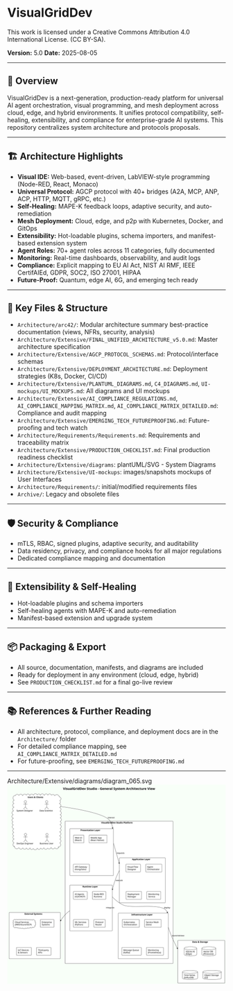 # VisualGridDev

This work is licensed under a Creative Commons Attribution 4.0 International License. (CC BY-SA).

**Version:** 5.0
**Date:** 2025-08-05

---

## 🚀 Overview
VisualGridDev is a next-generation, production-ready platform for universal AI agent orchestration, visual programming, and mesh deployment across cloud, edge, and hybrid environments. It unifies protocol compatibility, self-healing, extensibility, and compliance for enterprise-grade AI systems. This repository centralizes system architecture and protocols proposals.

---

## 🏗️ Architecture Highlights
- **Visual IDE:** Web-based, event-driven, LabVIEW-style programming (Node-RED, React, Monaco)
- **Universal Protocol:** AGCP protocol with 40+ bridges (A2A, MCP, ANP, ACP, HTTP, MQTT, gRPC, etc.)
- **Self-Healing:** MAPE-K feedback loops, adaptive security, and auto-remediation
- **Mesh Deployment:** Cloud, edge, and p2p with Kubernetes, Docker, and GitOps
- **Extensibility:** Hot-loadable plugins, schema importers, and manifest-based extension system
- **Agent Roles:** 70+ agent roles across 11 categories, fully documented
- **Monitoring:** Real-time dashboards, observability, and audit logs
- **Compliance:** Explicit mapping to EU AI Act, NIST AI RMF, IEEE CertifAIEd, GDPR, SOC2, ISO 27001, HIPAA
- **Future-Proof:** Quantum, edge AI, 6G, and emerging tech ready

---

## 📂 Key Files & Structure
- `Architecture/arc42/`: Modular architecture summary best-practice documentation (views, NFRs, security, analysis)
- `Architecture/Extensive/FINAL_UNIFIED_ARCHITECTURE_v5.0.md`: Master architecture specification
- `Architecture/Extensive/AGCP_PROTOCOL_SCHEMAS.md`: Protocol/interface schemas
- `Architecture/Extensive/DEPLOYMENT_ARCHITECTURE.md`: Deployment strategies (K8s, Docker, CI/CD)
- `Architecture/Extensive/PLANTUML_DIAGRAMS.md`, `C4_DIAGRAMS.md`, `UI-mockups/UI_MOCKUPS.md`: All diagrams and UI mockups
- `Architecture/Extensive/AI_COMPLIANCE_REGULATIONS.md`, `AI_COMPLIANCE_MAPPING_MATRIX.md`, `AI_COMPLIANCE_MATRIX_DETAILED.md`: Compliance and audit mapping
- `Architecture/Extensive/EMERGING_TECH_FUTUREPROOFING.md`: Future-proofing and tech watch
- `Architecture/Requirements/Requirements.md`: Requirements and traceability matrix
- `Architecture/Extensive/PRODUCTION_CHECKLIST.md`: Final production readiness checklist
- `Architecture/Extensive/diagrams`: plantUML/SVG - System Diagrams
- `Architecture/Extensive/UI-mockups`: images/snapshots mockups of User Interfaces
- `Architecture/Requirements/`: initial/modified requirements files
- `Archive/`: Legacy and obsolete files

---

## 🛡️ Security & Compliance
- mTLS, RBAC, signed plugins, adaptive security, and auditability
- Data residency, privacy, and compliance hooks for all major regulations
- Dedicated compliance mapping and documentation

---

## 🧩 Extensibility & Self-Healing
- Hot-loadable plugins and schema importers
- Self-healing agents with MAPE-K and auto-remediation
- Manifest-based extension and upgrade system

---

## 📦 Packaging & Export
- All source, documentation, manifests, and diagrams are included
- Ready for deployment in any environment (cloud, edge, hybrid)
- See `PRODUCTION_CHECKLIST.md` for a final go-live review

---

## 📚 References & Further Reading
- All architecture, protocol, compliance, and deployment docs are in the `Architecture/` folder
- For detailed compliance mapping, see `AI_COMPLIANCE_MATRIX_DETAILED.md`
- For future-proofing, see `EMERGING_TECH_FUTUREPROOFING.md`

---
Architecture/Extensive/diagrams/diagram_065.svg
[![Architecture/Extensive/diagrams/diagram_065.svg](https://github.com/andreibesleaga/VisualGridDev/blob/main/Architecture/Extensive/diagrams/diagram_065.svg)](https://github.com/andreibesleaga/VisualGridDev/blob/main/Architecture/Extensive/diagrams/diagram_065.svg)
